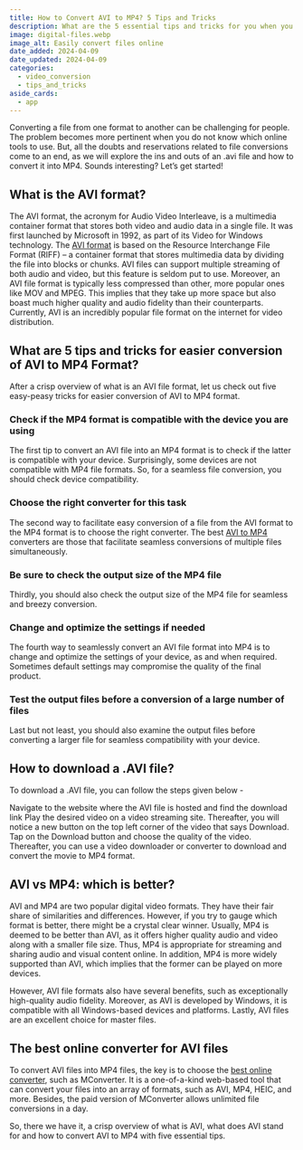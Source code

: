 ```yaml
---
title: How to Convert AVI to MP4? 5 Tips and Tricks
description: What are the 5 essential tips and tricks for you when you need to convert an AVI format file into a MP4 format? Read more here!
image: digital-files.webp
image_alt: Easily convert files online
date_added: 2024-04-09
date_updated: 2024-04-09
categories:
  - video_conversion
  - tips_and_tricks
aside_cards:
  - app
---
```


Converting a file from one format to another can be challenging for people. The problem becomes more pertinent when you do not know which online tools to use. But, all the doubts and reservations related to file conversions come to an end, as we will explore the ins and outs of an .avi file and how to convert it into MP4. Sounds interesting? Let’s get started!

## What is the AVI format?
The AVI format, the acronym for Audio Video Interleave, is a multimedia container format that stores both video and audio data in a single file. It was first launched by Microsoft in 1992, as part of its Video for Windows technology. The [AVI format](https://mconverter.eu/convert/avi/) is based on the Resource Interchange File Format (RIFF) – a container format that stores multimedia data by dividing the file into blocks or chunks.
AVI files can support multiple streaming of both audio and video, but this feature is seldom put to use. Moreover, an AVI file format is typically less compressed than other, more popular ones like MOV and MPEG. This implies that they take up more space but also boast much higher quality and audio fidelity than their counterparts. Currently, AVI is an incredibly popular file format on the internet for video distribution.

## What are 5 tips and tricks for easier conversion of AVI to MP4 Format?

After a crisp overview of what is an AVI file format, let us check out five easy-peasy tricks for easier conversion of AVI to MP4 format.

### Check if the MP4 format is compatible with the device you are using

The first tip to convert an AVI file into an MP4 format is to check if the latter is compatible with your device. Surprisingly, some devices are not compatible with MP4 file formats. So, for a seamless file conversion, you should check device compatibility. 

### Choose the right converter for this task

The second way to facilitate easy conversion of a file from the AVI format to the MP4 format is to choose the right converter. The best [AVI to MP4](https://mconverter.eu/convert/avi/mp4/) converters are those that facilitate seamless conversions of multiple files simultaneously. 

### Be sure to check the output size of the MP4 file

Thirdly, you should also check the output size of the MP4 file for seamless and breezy conversion.

### Change and optimize the settings if needed

The fourth way to seamlessly convert an AVI file format into MP4 is to change and optimize the settings of your device, as and when required. Sometimes default settings may compromise the quality of the final product. 

### Test the output files before a conversion of a large number of files

Last but not least, you should also examine the output files before converting a larger file for seamless compatibility with your device.

## How to download a .AVI file?

To download a .AVI file, you can follow the steps given below -

Navigate to the website where the AVI file is hosted and find the download link
Play the desired video on a video streaming site. Thereafter, you will notice a new button on the top left corner of the video that says Download. Tap on the Download button and choose the quality of the video.
Thereafter, you can use a video downloader or converter to download and convert the movie to MP4 format.

## AVI vs MP4: which is better?

AVI and MP4 are two popular digital video formats. They have their fair share of similarities and differences. However, if you try to gauge which format is better, there might be a crystal clear winner. Usually, MP4 is deemed to be better than AVI, as it offers higher quality audio and video along with a smaller file size. Thus, MP4 is appropriate for streaming and sharing audio and visual content online. In addition, MP4 is more widely supported than AVI, which implies that the former can be played on more devices.

However, AVI file formats also have several benefits, such as exceptionally high-quality audio fidelity. Moreover, as AVI is developed by Windows, it is compatible with all Windows-based devices and platforms. Lastly, AVI files are an excellent choice for master files.

## The best online converter for AVI files

To convert AVI files into MP4 files, the key is to choose the [best online converter](https://mconverter.eu/), such as MConverter. It is a one-of-a-kind web-based tool that can convert your files into an array of formats, such as AVI, MP4, HEIC, and more. Besides, the paid version of MConverter allows unlimited file conversions in a day. 

So, there we have it, a crisp overview of what is AVI, what does AVI stand for and how to convert AVI to MP4 with five essential tips. 

